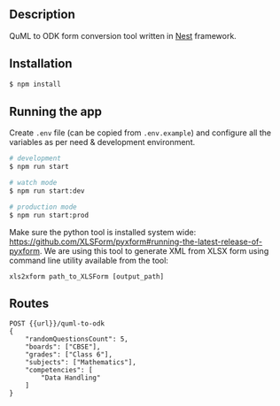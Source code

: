 
## Description

QuML to ODK form conversion tool written in [Nest](https://github.com/nestjs/nest) framework.

## Installation

```bash
$ npm install
```

## Running the app

Create `.env` file (can be copied from `.env.example`) and configure all the variables as per need & development environment.

```bash
# development
$ npm run start

# watch mode
$ npm run start:dev

# production mode
$ npm run start:prod
```

Make sure the python tool is installed system wide: https://github.com/XLSForm/pyxform#running-the-latest-release-of-pyxform. We are using this tool to generate XML from XLSX form using command line utility available from the tool:

```xls2xform path_to_XLSForm [output_path]```

## Routes
```
POST {{url}}/quml-to-odk
{
    "randomQuestionsCount": 5,
    "boards": ["CBSE"],
    "grades": ["Class 6"],
    "subjects": ["Mathematics"],
    "competencies": [
        "Data Handling"
    ]
}
```
